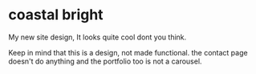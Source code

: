 # coastal bright
My new site design, It looks quite cool dont you think.

Keep in mind that this is a design, not made functional. the contact page doesn't do anything and the portfolio too is not a carousel.
